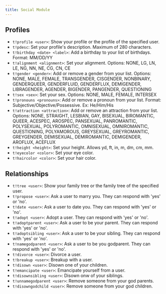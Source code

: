 ```yaml
---
title: Social Module
---
```


## Profiles
- `t!profile <user>`: Show your profile or the profile of the specified user.
- `t!pdesc`: Set your profile's description. Maximum of 280 characters.
- `t!birthday <date> <label>`: Add a birthday to your list of birthdays. Format: MM/DD/YY
- `t!alignment <alignment>`: Set your alignment. Options: NONE, LG, LN, LE, NG, NN, NE, CG, CN, CE
- `t!gender <gender>`: Add or remove a gender from your list. Options: NONE, MALE, FEMALE, TRANSGENDER, CISGENDER, NONBINARY, GENDERQUEER, GENDERFLUID, GENDERFLUX, DEMIGENDER, LIBRAGENDER, AGENDER, BIGENDER, PANGENDER, QUESTIONING
- `t!sex <sex>`: Set your sex. Options: NONE, MALE, FEMALE, INTERSEX
- `t!pronouns <pronouns>`: Add or remove a pronoun from your list. Format: Subjective/Objective/Possessive. Ex: He/Him/His
- `t!attraction <attraction>`: Add or remove an attraction from your list. Options: NONE, STRAIGHT, LESBIAN, GAY, BISEXUAL, BIROMANTIC, QUEER, ACESPEC, AROSPEC, PANSEXUAL, PANROMANTIC, POLYSEXUAL, POLYROMANTIC, OMNISEXUAL, OMNIROMANTIC, QUESTIONING, POLYAMOROUS, GREYSEXUAL, GREYROMANTIC, GREYGENDER, DEMISEXUAL, DEMIROMANTIC, DEMIGENDER, AROFLUX, ACEFLUX
- `t!height <height>`: Set your height. Allows yd, ft, in, m, dm, cm, mm.
- `t!eyecolor <color>`: Set your eye color.
- `t!haircolor <color>`: Set your hair color.

## Relationships
- `t!tree <user>`: Show your family tree or the family tree of the specified user.
- `t!propose <user>`: Ask a user to marry you. They can respond with 'yes' or 'no'.
- `t!date <user>`: Ask a user to date you. They can respond with 'yes' or 'no'.
- `t!adopt <user>`: Adopt a user. They can respond with 'yes' or 'no'.
- `t!adoptparent <user>`: Ask a user to be your parent. They can respond with 'yes' or 'no'.
- `t!adoptsibling <user>`: Ask a user to be your sibling. They can respond with 'yes' or 'no'.
- `t!namegodparent <user>`: Ask a user to be you godparent. They can respond with 'yes' or 'no'.
- `t!divorce <user>`: Divorce a user.
- `t!breakup <user>`: Breakup with a user.
- `t!disown <user>`: Disown one of your children.
- `t!emancipate <user>`: Emancipate yourself from a user.
- `t!disownsibling <user>`: Disown onw of your siblings.
- `t!unnamegodparent <user>`: Remove someone from your god parents.
- `t!disowngodchild <user>`: Remove someone from your god children.

